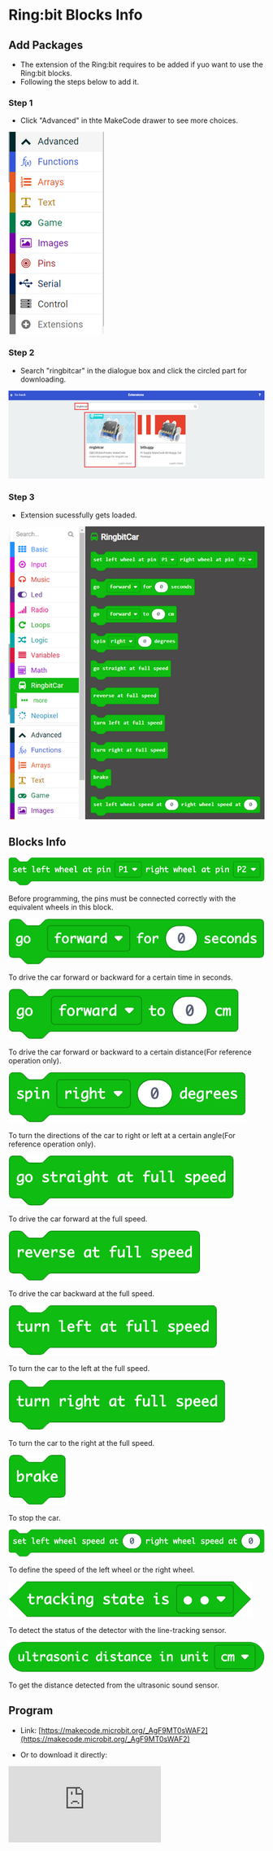 # Ring:bit Blocks Info

## Add Packages

- The extension of the Ring:bit requires to be added if yuo want to use the Ring:bit blocks.
- Following the steps below to add it.

### Step 1

- Click "Advanced" in thte MakeCode drawer to see more choices.

![](./images/Ringbit-extension-01.png)

### Step 2

- Search "ringbitcar" in the dialogue box and click the circled part for downloading.

![](./images/Ringbit-extension-02.png)

### Step 3

- Extension sucessfully gets loaded.

![](./images/Ringbit-extension-03.png)


## Blocks Info


![](./images/Ringbit-extension-04.png)

Before programming, the pins must be connected correctly with the equivalent wheels in this block.

![](./images/Ringbit-extension-05.png)

To drive the car forward or backward for a certain time in seconds.

![](./images/Ringbit-extension-06.png)

To drive the car forward or backward to a certain distance(For reference operation only).

![](./images/Ringbit-extension-07.png)

To turn the directions of the car to right or left at a certain angle(For reference operation only).

![](./images/Ringbit-extension-08.png)

To drive the car forward at the full speed.

![](./images/Ringbit-extension-09.png)

To drive the car backward at the full speed.

![](./images/Ringbit-extension-10.png)

To turn the car to the left at the full speed.

![](./images/Ringbit-extension-11.png)

 To turn the car to the right at the full speed.

![](./images/Ringbit-extension-12.png)

To stop the car.

![](./images/Ringbit-extension-13.png)

To define the speed of the left wheel or the right wheel.

![](./images/Ringbit-extension-14.png)

To detect the status of the detector with the line-tracking sensor.

![](./images/Ringbit-extension-15.png)

To get the distance detected from the ultrasonic sound sensor.


## Program

- Link: [https://makecode.microbit.org/_AgF9MT0sWAF2](https://makecode.microbit.org/_AgF9MT0sWAF2)

- Or to download it directly:

<div
    style={{
        position: 'relative',
        paddingBottom: '60%',
        overflow: 'hidden',
    }}
>
    <iframe
        src="https://makecode.microbit.org/_AgF9MT0sWAF2"
        frameborder="0"
        sandbox="allow-popups allow-forms allow-scripts allow-same-origin"
        style={{
            position: 'absolute',
            width: '100%',
            height: '100%',
        }}
    />
</div>


## FAQ


## Relevant File
